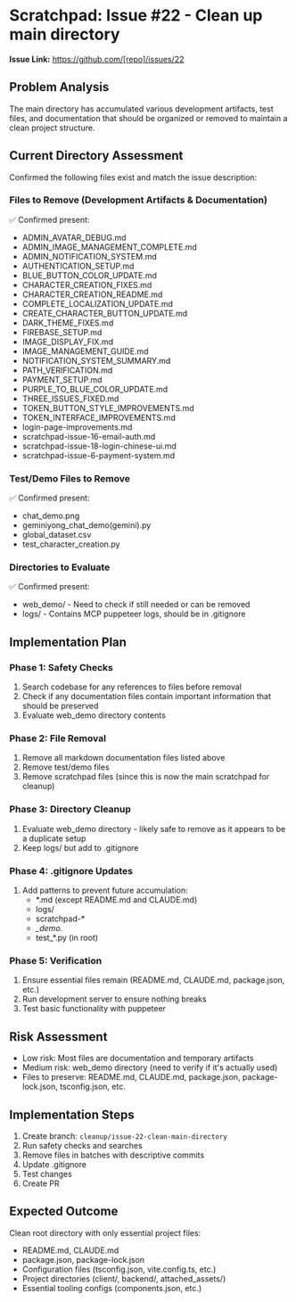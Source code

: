 # Scratchpad: Issue #22 - Clean up main directory

**Issue Link:** https://github.com/[repo]/issues/22

## Problem Analysis
The main directory has accumulated various development artifacts, test files, and documentation that should be organized or removed to maintain a clean project structure.

## Current Directory Assessment
Confirmed the following files exist and match the issue description:

### Files to Remove (Development Artifacts & Documentation)
✅ Confirmed present:
- ADMIN_AVATAR_DEBUG.md
- ADMIN_IMAGE_MANAGEMENT_COMPLETE.md
- ADMIN_NOTIFICATION_SYSTEM.md
- AUTHENTICATION_SETUP.md
- BLUE_BUTTON_COLOR_UPDATE.md
- CHARACTER_CREATION_FIXES.md
- CHARACTER_CREATION_README.md
- COMPLETE_LOCALIZATION_UPDATE.md
- CREATE_CHARACTER_BUTTON_UPDATE.md
- DARK_THEME_FIXES.md
- FIREBASE_SETUP.md
- IMAGE_DISPLAY_FIX.md
- IMAGE_MANAGEMENT_GUIDE.md
- NOTIFICATION_SYSTEM_SUMMARY.md
- PATH_VERIFICATION.md
- PAYMENT_SETUP.md
- PURPLE_TO_BLUE_COLOR_UPDATE.md
- THREE_ISSUES_FIXED.md
- TOKEN_BUTTON_STYLE_IMPROVEMENTS.md
- TOKEN_INTERFACE_IMPROVEMENTS.md
- login-page-improvements.md
- scratchpad-issue-16-email-auth.md
- scratchpad-issue-18-login-chinese-ui.md
- scratchpad-issue-6-payment-system.md

### Test/Demo Files to Remove
✅ Confirmed present:
- chat_demo.png
- geminiyong_chat_demo(gemini).py
- global_dataset.csv
- test_character_creation.py

### Directories to Evaluate
✅ Confirmed present:
- web_demo/ - Need to check if still needed or can be removed
- logs/ - Contains MCP puppeteer logs, should be in .gitignore

## Implementation Plan

### Phase 1: Safety Checks
1. Search codebase for any references to files before removal
2. Check if any documentation files contain important information that should be preserved
3. Evaluate web_demo directory contents

### Phase 2: File Removal
1. Remove all markdown documentation files listed above
2. Remove test/demo files
3. Remove scratchpad files (since this is now the main scratchpad for cleanup)

### Phase 3: Directory Cleanup
1. Evaluate web_demo directory - likely safe to remove as it appears to be a duplicate setup
2. Keep logs/ but add to .gitignore

### Phase 4: .gitignore Updates
1. Add patterns to prevent future accumulation:
   - *.md (except README.md and CLAUDE.md)
   - logs/
   - scratchpad-*
   - *_demo.*
   - test_*.py (in root)

### Phase 5: Verification
1. Ensure essential files remain (README.md, CLAUDE.md, package.json, etc.)
2. Run development server to ensure nothing breaks
3. Test basic functionality with puppeteer

## Risk Assessment
- Low risk: Most files are documentation and temporary artifacts
- Medium risk: web_demo directory (need to verify if it's actually used)
- Files to preserve: README.md, CLAUDE.md, package.json, package-lock.json, tsconfig.json, etc.

## Implementation Steps
1. Create branch: `cleanup/issue-22-clean-main-directory`
2. Run safety checks and searches
3. Remove files in batches with descriptive commits
4. Update .gitignore
5. Test changes
6. Create PR

## Expected Outcome
Clean root directory with only essential project files:
- README.md, CLAUDE.md
- package.json, package-lock.json
- Configuration files (tsconfig.json, vite.config.ts, etc.)
- Project directories (client/, backend/, attached_assets/)
- Essential tooling configs (components.json, etc.)